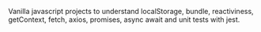 Vanilla javascript projects to understand localStorage, bundle, reactiviness, getContext, fetch, axios, promises, async await and unit tests with jest.
